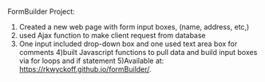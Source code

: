 FormBuilder Project:
1) Created a new web page with form input boxes, (name, address, etc,)
2) used Ajax function to make client request from database
3) One input included drop-down box and one used text area box for comments
4)built Javascript functions to pull data and build input boxes via for loops and
if statement
5)Available at: https://rkwyckoff.github.io/formBuilder/.
